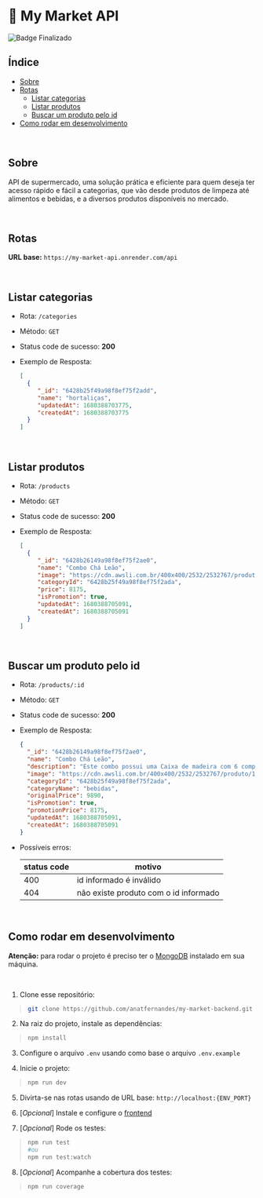 # :shopping_cart: My Market API

![Badge Finalizado](https://img.shields.io/static/v1?label=STATUS&message=FINALIZADO&color=success&style=for-the-badge)

## Índice

- [Sobre](#Sobre)
- [Rotas](#Rotas)
    - [Listar categorias](#Listar-categorias)
    - [Listar produtos](#Listar-produtos)
    - [Buscar um produto pelo id](#Buscar-um-produto-pelo-id)
- [Como rodar em desenvolvimento](#Como-rodar-em-desenvolvimento)

<br/>

## Sobre
API de supermercado, uma solução prática e eficiente para quem deseja ter acesso rápido e fácil a categorias, que vão desde produtos de limpeza até alimentos e bebidas, e a diversos produtos disponíveis no mercado.

<br/>

## Rotas

**URL base:** ``https://my-market-api.onrender.com/api``

<br/>

## Listar categorias
- Rota: `/categories`
- Método: `GET`
- Status code de sucesso: **200**
- Exemplo de Resposta:

  ```json
  [
	{
	   "_id": "6428b25f49a98f8ef75f2add",
	   "name": "hortaliças",
	   "updatedAt": 1680388703775,
	   "createdAt": 1680388703775
	}
  ]
  ```

<br/>

## Listar produtos
- Rota: `/products`
- Método: `GET`
- Status code de sucesso: **200**
- Exemplo de Resposta:

  ```json
  [
	{
	   "_id": "6428b26149a98f8ef75f2ae0",
	   "name": "Combo Chá Leão",
	   "image": "https://cdn.awsli.com.br/400x400/2532/2532767/produto/1925652215311b91fe6.jpg",
	   "categoryId": "6428b25f49a98f8ef75f2ada",
	   "price": 8175,
	   "isPromotion": true,
	   "updatedAt": 1680388705091,
	   "createdAt": 1680388705091
	}
  ]
  ```

<br/>

## Buscar um produto pelo id
- Rota: `/products/:id`
- Método: `GET`
- Status code de sucesso: **200**
- Exemplo de Resposta:

  ```json
  {
    "_id": "6428b26149a98f8ef75f2ae0",
    "name": "Combo Chá Leão",
    "description": "Este combo possui uma Caixa de madeira com 6 compartimentos para armazenagem de chás. Sabores: Maçã, Frutas Vermelhas, Morango, Maracujá, Laranja, Gengibre, Hibisco, Rosa Silvestre, Amora, Mirtilo e Baunilha. Embalagem: 6 (seis) caixas com 10 (Dez) sachês. Totalizando 60 sachês. Saquinhos: Cada saquinho tem 1,6g de chá.",
    "image": "https://cdn.awsli.com.br/400x400/2532/2532767/produto/1925652215311b91fe6.jpg",
    "categoryId": "6428b25f49a98f8ef75f2ada",
    "categoryName": "bebidas",
    "originalPrice": 9890,
    "isPromotion": true,
    "promotionPrice": 8175,
    "updatedAt": 1680388705091,
    "createdAt": 1680388705091
  }
  ```
- Possíveis erros:

	status code | motivo
	--- | --- |
	400 | id informado é inválido
	404 | não existe produto com o id informado


<br/>

## Como rodar em desenvolvimento

**Atenção:** para rodar o projeto é preciso ter o [MongoDB](https://www.mongodb.com/docs/manual/installation/) instalado em sua máquina.

<br/>

1. Clone esse repositório:
>```bash
> git clone https://github.com/anatfernandes/my-market-backend.git
>```

2. Na raiz do projeto, instale as dependências:
>```bash
> npm install
>```

3. Configure o arquivo `.env` usando como base o arquivo `.env.example`

4. Inicie o projeto:
>```bash
> npm run dev
>```

5. Divirta-se nas rotas usando de URL base: `http://localhost:{ENV_PORT}`

6. [*Opcional*] Instale e configure o [frontend](https://github.com/anatfernandes/my-market-frontend)

7. [*Opcional*] Rode os testes:
>```bash
> npm run test
> #ou
> npm run test:watch
>```

8. [*Opcional*] Acompanhe a cobertura dos testes:
>```bash
> npm run coverage
>```

